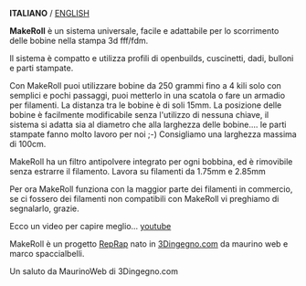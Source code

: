 **ITALIANO** / [ENGLISH](README.md)

**MakeRoll** è un sistema universale, facile e adattabile per lo scorrimento delle bobine nella stampa 3d fff/fdm.

Il sistema è compatto e utilizza profili di openbuilds, cuscinetti, dadi, bulloni e parti stampate.

Con MakeRoll puoi utilizzare bobine da 250 grammi fino a 4 kili solo con semplici e pochi passaggi, puoi metterlo in una scatola o fare un armadio per filamenti. La distanza tra le bobine è di soli 15mm.
La posizione delle bobine è facilmente modificabile senza l'utilizzo di nessuna chiave, il sistema si adatta sia al diametro che alla larghezza delle bobine.... le parti stampate fanno molto lavoro per noi ;-)
Consigliamo una larghezza massima di 100cm.

MakeRoll ha un filtro antipolvere integrato per ogni bobbina, ed è rimovibile senza estrarre il filamento. Lavora su filamenti da 1.75mm e 2.85mm

Per ora MakeRoll funziona con la maggior parte dei filamenti in commercio, se ci fossero dei filamenti non compatibili con MakeRoll vi preghiamo di segnalarlo, grazie.

Ecco un video per capire meglio... [youtube](https://www.youtube.com/watch?v=0LwdssKLHrM)

MakeRoll è un progetto [RepRap](http://reprap.org/wiki/MakeRoll/it) nato in [3Dingegno.com](http://www.3dingegno.com/it) da maurino web e marco spaccialbelli.

Un saluto da MaurinoWeb di 3Dingegno.com
